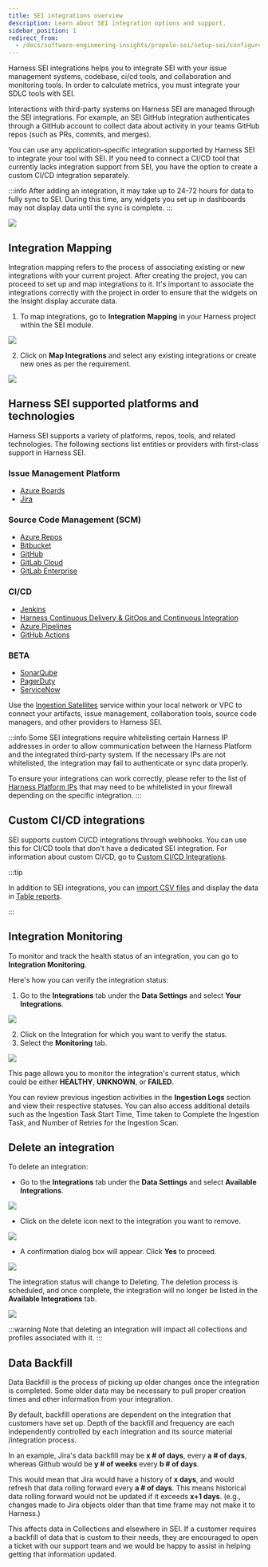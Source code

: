 ```yaml
---
title: SEI integrations overview
description: Learn about SEI integration options and support.
sidebar_position: 1
redirect_from:
  - /docs/software-engineering-insights/propelo-sei/setup-sei/configure-integrations/sei-integrations-overview
---
```


Harness SEI integrations helps you to integrate SEI with your issue management systems, codebase, ci/cd tools, and collaboration and monitoring tools. In order to calculate metrics, you must integrate your SDLC tools with SEI.

Interactions with third-party systems on Harness SEI are managed through the SEI integrations. For example, an SEI GitHub integration authenticates through a GitHub account to collect data about activity in your teams GitHub repos (such as PRs, commits, and merges).

You can use any application-specific integration supported by Harness SEI to integrate your tool with SEI. If you need to connect a CI/CD tool that currently lacks integration support from SEI, you have the option to create a custom CI/CD integration separately.

:::info
After adding an integration, it may take up to 24-72 hours for data to fully sync to SEI. During this time, any widgets you set up in dashboards may not display data until the sync is complete.
:::

![](./static/integrations-overview.png)

## Integration Mapping

Integration mapping refers to the process of associating existing or new integrations with your current project. After creating the project, you can proceed to set up and map integrations to it. It's important to associate the integrations correctly with the project in order to ensure that the widgets on the Insight display accurate data.

1. To map integrations, go to **Integration Mapping** in your Harness project within the SEI module.

![](./static/integration-mapping.png)

2. Click on **Map Integrations** and select any existing integrations or create new ones as per the requirement.

![](./static/map-integrations.png)

## Harness SEI supported platforms and technologies

Harness SEI supports a variety of platforms, repos, tools, and related technologies. The following sections list entities or providers with first-class support in Harness SEI.

### Issue Management Platform

* [Azure Boards](/docs/software-engineering-insights/propelo-sei/setup-sei/configure-integrations/azure-devops/sei-integration-azure-devops)
* [Jira](/docs/software-engineering-insights/propelo-sei/setup-sei/configure-integrations/jira/sei-jira-integration)

### Source Code Management (SCM)

* [Azure Repos](/docs/software-engineering-insights/propelo-sei/setup-sei/configure-integrations/azure-devops/sei-integration-azure-devops)
* [Bitbucket](/docs/software-engineering-insights/propelo-sei/setup-sei/configure-integrations/bitbucket/sei-bitbucket-cloud)
* [GitHub](/docs/software-engineering-insights/propelo-sei/setup-sei/configure-integrations/github/sei-github-integration)
* [GitLab Cloud](/docs/software-engineering-insights/propelo-sei/setup-sei/configure-integrations/gitlab/sei-integration-gitlab)
* [GitLab Enterprise](/docs/software-engineering-insights/propelo-sei/setup-sei/configure-integrations/gitlab/sei-integration-gitlab)

### CI/CD

* [Jenkins](/docs/software-engineering-insights/propelo-sei/setup-sei/configure-integrations/jenkins/jenkins-plugin)
* [Harness Continuous Delivery & GitOps and Continuous Integration](/docs/software-engineering-insights/propelo-sei/setup-sei/configure-integrations/harness-cicd/sei-integration-harnesscicd)
* [Azure Pipelines](/docs/software-engineering-insights/propelo-sei/setup-sei/configure-integrations/azure-devops/sei-integration-azure-devops)
* [GitHub Actions](/docs/software-engineering-insights/propelo-sei/setup-sei/configure-integrations/github-actions/sei-github-actions)

### BETA

* [SonarQube](/docs/software-engineering-insights/propelo-sei/setup-sei/configure-integrations/beta-integrations/sonarqube/sei-integration-sonarqube)
* [PagerDuty](/docs/software-engineering-insights/propelo-sei/setup-sei/configure-integrations/beta-integrations/sei-integration-pagerduty)
* [ServiceNow](/docs/software-engineering-insights/propelo-sei/setup-sei/configure-integrations/beta-integrations/servicenow/sei-servicenow)

Use the [Ingestion Satellites](/docs/software-engineering-insights/propelo-sei/setup-sei/sei-ingestion-satellite/satellite-overview) service within your local network or VPC to connect your artifacts, issue management, collaboration tools, source code managers, and other providers to Harness SEI.

:::info
Some SEI integrations require whitelisting certain Harness IP addresses in order to allow communication between the Harness Platform and the integrated third-party system. If the necessary IPs are not whitelisted, the integration may fail to authenticate or sync data properly.

To ensure your integrations can work correctly, please refer to the list of [Harness Platform IPs](/docs/platform/references/allowlist-harness-domains-and-ips) that may need to be whitelisted in your firewall depending on the specific integration.
:::

## Custom CI/CD integrations

SEI supports custom CI/CD integrations through webhooks. You can use this for CI/CD tools that don't have a dedicated SEI integration. For information about custom CI/CD, go to [Custom CI/CD Integrations](/docs/software-engineering-insights/propelo-sei/setup-sei/configure-integrations/custom-cicd/sei-custom-cicd-integration).

:::tip

In addition to SEI integrations, you can [import CSV files](/docs/software-engineering-insights/propelo-sei/setup-sei/sei-propels-scripts/tables) and display the data in [Table reports](/docs/software-engineering-insights/propelo-sei/setup-sei/sei-propels-scripts/table-reports).

:::

## Integration Monitoring

To monitor and track the health status of an integration, you can go to **Integration Monitoring**.

Here's how you can verify the integration status:

1. Go to the **Integrations** tab under the **Data Settings** and select **Your Integrations**.

![](./static/integrations-tab.png)

2. Click on the Integration for which you want to verify the status.
3. Select the **Monitoring** tab.

![](./static/integration-monitoring.png)

This page allows you to monitor the integration's current status, which could be either **HEALTHY**, **UNKNOWN**, or **FAILED**. 

You can review previous ingestion activities in the **Ingestion Logs** section and view their respective statuses.
You can also access additional details such as the Ingestion Task Start Time, Time taken to Complete the Ingestion Task, and Number of Retries for the Ingestion Scan.

## Delete an integration

To delete an integration:

* Go to the **Integrations** tab under the **Data Settings** and select **Available Integrations**.

![](./static/delete-integration1.png)

* Click on the delete icon next to the integration you want to remove.

![](./static/delete-integration2.png)

* A confirmation dialog box will appear. Click **Yes** to proceed.
  
![](./static/delete-integration3.png)

The integration status will change to Deleting. The deletion process is scheduled, and once complete, the integration will no longer be listed in the **Available Integrations** tab.

![](./static/delete-integration4.png)

:::warning
Note that deleting an integration will impact all collections and profiles associated with it.
:::

## Data Backfill
Data Backfill is the process of picking up older changes once the integration is completed.  Some older data may be necessary to pull proper creation times and other information from your integration. 

By default, backfill operations are dependent on the integration that customers have set up.  Depth of the backfill and frequency are each independently controlled by each integration and its source material /integration process.

In an example, Jira's data backfill may be **x # of days**, every **a # of days**, whereas Github would be **y # of weeks** every **b # of days**.  

This would mean that Jira would have a history of **x days**, and would refresh that data rolling forward every **a # of days**.  This means historical data rolling forward would not be updated if it exceeds **x+1 days**.  (e.g., changes made to Jira objects older than that time frame may not make it to Harness.)

This affects data in Collections and elsewhere in SEI.  If a customer requires a backfill of data that is custom to their needs, they are encouraged to open a ticket with our support team and we would be happy to assist in helping getting that information updated.
